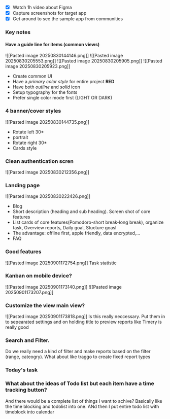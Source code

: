- [x] Watch 1h video about Figma
- [x] Capture screenshots for target app
- [x] Get around to see the sample app from communities
### Key notes
#### Have a guide line for items (common views)
![[Pasted image 20250830144146.png]]
![[Pasted image 20250830205553.png]]
![[Pasted image 20250830205905.png]]
![[Pasted image 20250830205923.png]]
- Create common UI
- Have a *primary color style* for entire project **RED**
- Have both *outline* and *solid* icon
- Setup typography for the fonts
- Prefer single color mode first (LIGHT OR DARK)
### 4 banner/cover styles
![[Pasted image 20250830144735.png]]
- Rotate left 30*
- portrait
- Rotate right 30*
- Cards style
### Clean authentication scren
![[Pasted image 20250830212356.png]]

### Landing page
![[Pasted image 20250830222426.png]]
- Blog
- Short description (heading and sub heading). Screen shot of core features
- List cards of core features(Pomodoro-short break-long break), organize task, Overview reports, Daily goal, Stucture goasl
- The advantage: offline first, apple friendly, data encrypted,...
- FAQ
### Good features
![[Pasted image 20250901172754.png]]
Task statistic

### Kanban on mobile device?
![[Pasted image 20250901173140.png]]
![[Pasted image 20250901173207.png]]
### Customize the view main view?
![[Pasted image 20250901173818.png]]
Is this really neccessary. Put them in to sepearated settings and on holding title to preview reports like Timery is really good

### Search and Filter. 
Do we really need a kind of filter and make reports based on the filter (range, cateogry).
What about like traggo to create fixed report types

### Today's task

### What about the ideas of Todo list but each item have a time tracking button?
And there would be a complete list of things I want to achive?
Basically like the time blocking and todolist into one. 
ANd then I put entire todo list with timeblock into calendar